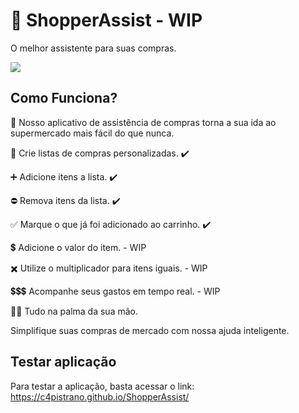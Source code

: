 # 🛒 ShopperAssist  - WIP
O melhor assistente para suas compras.

<img src="https://github.com/C4PISTRANO/ShopperAssist/assets/80759812/c033a0ae-1016-4f20-aeb3-78f8bf34ab02">

## Como Funciona?
📱 Nosso aplicativo de assistência de compras torna a sua ida ao supermercado mais fácil do que nunca. 

📝 Crie listas de compras personalizadas. ✔️

➕ Adicione itens a lista. ✔️

⛔ Remova itens da lista. ✔️

✅ Marque o que já foi adicionado ao carrinho. ✔️

💲 Adicione o valor do item. - WIP

✖️ Utilize o multiplicador para itens iguais. - WIP

💲💲💲 Acompanhe seus gastos em tempo real. - WIP

🖐🏻 Tudo na palma da sua mão. 

Simplifique suas compras de mercado com nossa ajuda inteligente.

## Testar aplicação
Para testar a aplicação, basta acessar o link: https://c4pistrano.github.io/ShopperAssist/
